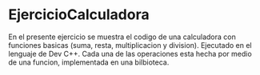 # EjercicioCalculadora
En el presente ejercicio se muestra el codigo de una calculadora con funciones basicas (suma, resta, multiplicacion y division).
Ejecutado en el lenguaje de Dev C++.
Cada una de las operaciones esta hecha por medio de una funcion, implementada en una bilbioteca. 
